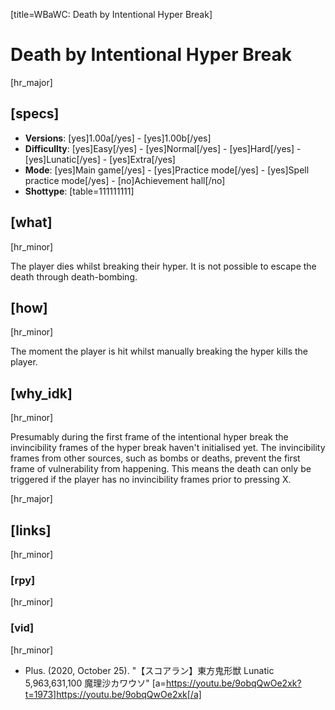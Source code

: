 [title=WBaWC: Death by Intentional Hyper Break]
# Death by Intentional Hyper Break
[hr_major]
## [specs]

* **Versions**: [yes]1.00a[/yes] - [yes]1.00b[/yes]
* **Difficullty**: [yes]Easy[/yes] - [yes]Normal[/yes] - [yes]Hard[/yes] - [yes]Lunatic[/yes] - [yes]Extra[/yes]
* **Mode**: [yes]Main game[/yes] - [yes]Practice mode[/yes] - [yes]Spell practice mode[/yes] - [no]Achievement hall[/no]
* **Shottype**: [table=111111111]

## [what]
[hr_minor]

The player dies whilst breaking their hyper. It is not possible to escape the death through death-bombing. 

## [how]
[hr_minor]

The moment the player is hit whilst manually breaking the hyper kills the player.

## [why_idk]
[hr_minor]

Presumably during the first frame of the intentional hyper break the invincibility frames of the hyper break haven't initialised yet. The invincibility frames from other sources, such as bombs or deaths, prevent the first frame of vulnerability from happening. This means the death can only be triggered if the player has no invincibility frames prior to pressing X.

[hr_major]
## [links]
[hr_minor]
### [rpy]
[hr_minor]

### [vid]
[hr_minor]

+ Plus. (2020, October 25). "【スコアラン】東方鬼形獣 Lunatic 5,963,631,100 魔理沙カワウソ" [a=https://youtu.be/9obqQwOe2xk?t=1973]https://youtu.be/9obqQwOe2xk[/a]